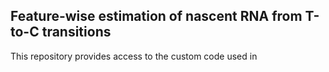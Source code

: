## Feature-wise estimation of nascent RNA from T-to-C transitions

This repository provides access to the custom code used in <Title of manuscript> for the analysis of splicing efficiency within nascent and pre-existing RNA during ribotoxic stress.<sup>1</sup>

### Overview:
Nascent RNA labelled with the modified nucleotide 4-Thiouridine (4sU) can be detected by converting 4sU chemically into cytidine.<sup>2</sup> Because only a minor percentage (typically 2 - 12%) of uridines is replaced by 4sU, not all nascent fragments will display a T-to-C transition, although the conversion is nearly complete. The size of this "invisible" nascent fraction depends on the incorporation rate and the number of Us per fragment. For an incorporation rate of 2% and 10 Us per fragment (p = 0.02, n = 10), ~ 82% of fragments will not show any T-to-C transitions. For an incorporation rate of 10% and 40 Us (p = 0.1, n = 40), only ~1.5% of reads will not show any transitions.

![binom1](https://user-images.githubusercontent.com/37538623/235510082-b82756c5-270f-4349-b904-18f66d959d61.png)

In addition, non-nascent fragments will show a minor rate of T-to-C transitions due to errors during reverse transcription or sequencing ($p_{bg}$), which also contribute to the observed distribution of T-to-C transition counts. Therefore, the proportion of nascent reads ($\pi$) can be estimated from a binomial mixture model<sup>3</sup>:

![binom2](https://user-images.githubusercontent.com/37538623/235511542-efab4876-92d1-4f09-a68f-bdc90050d99f.png)

In <Title of mansucript>, we estimated these parameters separately for intronic and spliced fragments as well as for regulatory groups of genesin order to draw conclusions about splicing efficiency within nascent and pre-existing RNA during ribotoxic stress.<sup>1</sup>  

### Steps
* Alignment to the genome using STAR<sup>4</sup>
* Identification of SNPs (from an external set of sequences; theoretically, this can be achieved from the same data, because SNPs should lead to a much higher T-to-C transition rate than 4sU incorporation)
* Removal of reads that overlap putative SNPs
* Identification and annotation of intronic and exon-exon junction reads with featureCounts<sup>5</sup>
* Feature-wise counting of T-to-C transitions (i.e. at the gene-level)
* Estimation of parameters (transition probability and proportion of nascent reads, background transition rate within non-nascent reads) for groups of genes using non-linear regression in R 

### Tools
In <Title of mansucript>, we used the following tools:
* STAR v2.5.3a
* samtools v1.7
* featureCounts v1.5.2
* R v4.0.5
  
### Preparation
If you want to recapitulate the full analysis presented in Sung et al. 2023, you have to download the following additional files:
* Fastq files from GEO (GSE231520) (place them into the directory ./raw_data)
* Genome Reference Consortium Human Build 38 patch release 10 (GRCh38.p10), as a fasta file in ./genome_files/GRCh38.p10.genome.fa
In addition, the gtf files provided in ./genome_files have to be de-compressed.
  
### References
1. unpublished manuscript
2. Schott, J., S. Reitter, D. Lindner, J. Grosser, M. Bruer, A. Shenoy, T. Geiger, A. Mathes, G. Dobreva, and G. Stoecklin. 2021. 'Nascent Ribo-Seq measures ribosomal loading time and reveals kinetic impact on ribosome density', Nat Methods, 18: 1068-74.
3. Jurges, C., L. Dolken, and F. Erhard. 2018. 'Dissecting newly transcribed and old RNA using GRAND-SLAM', Bioinformatics, 34: i218-i26.
4. Dobin, A., C. A. Davis, F. Schlesinger, J. Drenkow, C. Zaleski, S. Jha, P. Batut, M. Chaisson, and T. R. Gingeras. 2013. 'STAR: ultrafast universal RNA-seq aligner', Bioinformatics, 29: 15-21.
5. Liao, Y., G. K. Smyth, and W. Shi. 2014. 'featureCounts: an efficient general purpose program for assigning sequence reads to genomic features', Bioinformatics, 30: 923-30.
